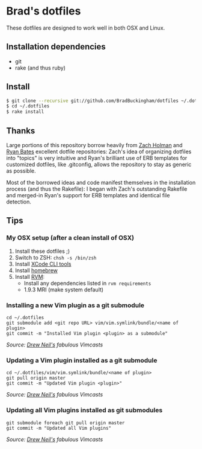 # Brad's dotfiles

These dotfiles are designed to work well in both OSX and Linux.

## Installation dependencies

* git
* rake (and thus ruby)

## Install

```bash
$ git clone --recursive git://github.com/BradBuckingham/dotfiles ~/.dotfiles
$ cd ~/.dotfiles
$ rake install
```

## Thanks

Large portions of this repository borrow heavily from [Zach Holman](https://github.com/holman/dotfiles) and [Ryan Bates](https://github.com/ryanb/dotfiles) excellent dotfile repositories: Zach's idea of organizing dotfiles into "topics" is very intuitive and Ryan's brilliant use of ERB templates for customized dotfiles, like .gitconfig, allows the repository to stay as generic as possible.

Most of the borrowed ideas and code manifest themselves in the installation process (and thus the Rakefile): I began with Zach's outstanding Rakefile and merged-in Ryan's support for ERB templates and identical file detection.

## Tips

### My OSX setup (after a clean install of OSX)

1. Install these dotfiles ;)
2. Switch to ZSH: `chsh -s /bin/zsh`
3. Install [XCode CLI tools](https://developer.apple.com/downloads)
4. Install [homebrew](https://github.com/mxcl/homebrew/wiki/installation)
5. Install [RVM](https://rvm.io/):
   * Install any dependencies listed in `rvm requirements`
   * 1.9.3 MRI (make system default)


### Installing a new Vim plugin as a git submodule

```
cd ~/.dotfiles
git submodule add <git repo URL> vim/vim.symlink/bundle/<name of plugin>
git commit -m "Installed Vim plugin <plugin> as a submodule"
```

*Source: [Drew Neil's](http://vimcasts.org/episodes/synchronizing-plugins-with-git-submodules-and-pathogen/) fabulous Vimcasts*

### Updating a Vim plugin installed as a git submodule

```
cd ~/.dotfiles/vim/vim.symlink/bundle/<name of plugin>
git pull origin master
git commit -m "Updated Vim plugin <plugin>"
```

*Source: [Drew Neil's](http://vimcasts.org/episodes/synchronizing-plugins-with-git-submodules-and-pathogen/) fabulous Vimcasts*

### Updating all Vim plugins installed as git submodules

```
git submodule foreach git pull origin master
git commit -m "Updated all Vim plugins"
```

*Source: [Drew Neil's](http://vimcasts.org/episodes/synchronizing-plugins-with-git-submodules-and-pathogen/) fabulous Vimcasts*
